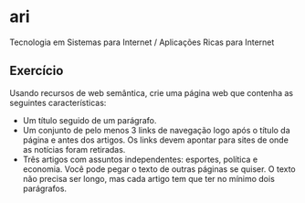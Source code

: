 # ari
Tecnologia em Sistemas para Internet / Aplicações Ricas para Internet

## Exercício
Usando recursos de web semântica, crie uma página web que contenha as seguintes características:

- Um título seguido de um parágrafo.
- Um conjunto de pelo menos 3 links de navegação logo após o título da página e antes dos artigos. Os links devem apontar para sites de onde as notícias foram retiradas.
- Três artigos com assuntos independentes: esportes, política e economia. Você pode pegar o texto de outras páginas se quiser. O texto não precisa ser longo, mas cada artigo tem que ter no mínimo dois parágrafos.
